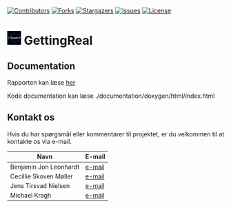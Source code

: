 ﻿[![Contributors][contributors-shield]][contributors-url]
[![Forks][forks-shield]][forks-url]
[![Stargazers][stars-shield]][stars-url]
[![Issues][issues-shield]][issues-url]
[![License][license-shield]][license-url] 

# ![logo][logo-url] GettingReal

## Documentation

Rapporten kan læse [her](https://github.com/DMOoF25-Team-11-2/GettingReal/raw/refs/heads/main/documentation/Report.docx)

Kode documentation kan læse ./documentation/doxygen/html/index.html

## Kontakt os
Hvis du har spørgsmål eller kommentarer til projektet, er du velkommen til at kontakte os via e-mail.

| Navn          | E-mail            |
|---------------|-------------------|
|Benjamin Jon Leonhardt|[e-mail](mailto:bjle71347@edu.ucl.dk)|
|Cecillie Skoven Møller|[e-mail](mailto:csmo71359@edu.ucl.dk)|
|Jens Tirsvad Nielsen|[e-mail](mailto:jtni71354@edu.ucl.dk)|
|Michael Kragh|[e-mail](mailto:mikr71394@edu.ucl.dk)|

<!-- MARKDOWN LINKS & IMAGES -->
[contributors-shield]: https://img.shields.io/github/contributors/DMOoF25-Team-11-2/GettingReal?style=for-the-badge
[contributors-url]: https://github.com/DMOoF25-Team-11-2/GettingReal/graphs/contributors
[forks-shield]: https://img.shields.io/github/forks/DMOoF25-Team-11-2/GettingReal?style=for-the-badge
[forks-url]: https://github.com/DMOoF25-Team-11-2/GettingReal/network/members
[stars-shield]: https://img.shields.io/github/stars/DMOoF25-Team-11-2/GettingReal?style=for-the-badge
[stars-url]: https://github.com/DMOoF25-Team-11-2/GettingReal/stargazers
[issues-shield]: https://img.shields.io/github/issues/DMOoF25-Team-11-2/GettingReal?style=for-the-badge
[issues-url]: https://github.com/DMOoF25-Team-11-2/GettingReal/issues
[license-shield]: https://img.shields.io/github/license/DMOoF25-Team-11-2/GettingReal?style=for-the-badge
[license-url]: https://github.com/DMOoF25-Team-11-2/GettingReal/blob/master/LICENSE

[logo-url]: https://raw.githubusercontent.com/DMOoF25-Team-11-2/GettingReal/refs/heads/main/image/logo/32x32/logo.png


